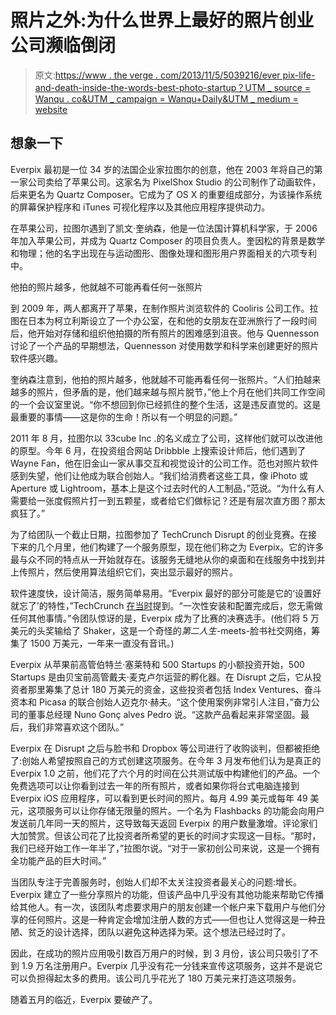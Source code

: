 # 照片之外:为什么世界上最好的照片创业公司濒临倒闭

> 原文:[https://www . the verge . com/2013/11/5/5039216/ever pix-life-and-death-inside-the-words-best-photo-startup？UTM _ source = Wanqu . co&UTM _ campaign = Wanqu+Daily&UTM _ medium = website](https://www.theverge.com/2013/11/5/5039216/everpix-life-and-death-inside-the-worlds-best-photo-startup?utm_source=wanqu.co&utm_campaign=Wanqu+Daily&utm_medium=website)

## 想象一下

Everpix 最初是一位 34 岁的法国企业家拉图尔的创意，他在 2003 年将自己的第一家公司卖给了苹果公司。这家名为 PixelShox Studio 的公司制作了动画软件，后来更名为 Quartz Composer。它成为了 OS X 的重要组成部分，为该操作系统的屏幕保护程序和 iTunes 可视化程序以及其他应用程序提供动力。

在苹果公司，拉图尔遇到了凯文·奎纳森，他是一位法国计算机科学家，于 2006 年加入苹果公司，并成为 Quartz Composer 的项目负责人。奎因松的背景是数学和物理；他的名字出现在与运动图形、图像处理和图形用户界面相关的六项专利中。

他拍的照片越多，他就越不可能再看任何一张照片

到 2009 年，两人都离开了苹果，在制作照片浏览软件的 Cooliris 公司工作。拉图在日本为柯立利斯设立了一个办公室，在和他的女朋友在亚洲旅行了一段时间后，他开始对存储和组织他拍摄的所有照片的困难感到沮丧。他与 Quennesson 讨论了一个产品的早期想法，Quennesson 对使用数学和科学来创建更好的照片软件感兴趣。

奎纳森注意到，他拍的照片越多，他就越不可能再看任何一张照片。“人们拍越来越多的照片，但矛盾的是，他们越来越与照片脱节，”他上个月在他们共同工作空间的一个会议室里说。“你不想回到你已经抓住的整个生活，这是违反直觉的。这是最重要的事情——这是你的生命！所以有一个明显的问题。”

2011 年 8 月，拉图尔以 33cube Inc .的名义成立了公司，这样他们就可以改进他的原型。今年 6 月，在投资组合网站 Dribbble 上搜索设计师后，他们遇到了 Wayne Fan，他在旧金山一家从事交互和视觉设计的公司工作。范也对照片软件感到失望，他们让他成为联合创始人。“我们给消费者这些工具，像 iPhoto 或 Aperture 或 Lightroom，基本上是这个过去时代的人工制品，”范说。“为什么有人需要给一张度假照片打一到五颗星，或者给它们做标记？还是有层次直方图？那太疯狂了。”

为了给团队一个截止日期，拉图参加了 TechCrunch Disrupt 的创业竞赛。在接下来的几个月里，他们构建了一个服务原型，现在他们称之为 Everpix。它的许多最与众不同的特点从一开始就存在。该服务无缝地从你的桌面和在线服务中找到并上传照片，然后使用算法组织它们，突出显示最好的照片。

软件速度快，设计简洁，服务简单易用。“Everpix 最好的部分可能是它的‘设置好就忘了’的特性，”TechCrunch [在当时](http://techcrunch.com/2011/09/12/everpix-all-your-photos-automatically-organized-and-accessible-from-anywhere/)提到。“一次性安装和配置完成后，您无需做任何其他事情。”令团队惊讶的是，Everpix 成为了比赛的决赛选手。(他们将 5 万美元的头奖输给了 Shaker，这是一个奇怪的*第二人生*-meets-脸书社交网络，筹集了 1500 万美元，一年来一直没有音讯。)

Everpix 从苹果前高管伯特兰·塞莱特和 500 Startups 的小额投资开始，500 Startups 是由贝宝前高管戴夫·麦克卢尔运营的孵化器。在 Disrupt 之后，它从投资者那里筹集了总计 180 万美元的资金，这些投资者包括 Index Ventures、奋斗资本和 Picasa 的联合创始人迈克尔·赫夫。“这个使用案例非常引人注目，”奋力公司的董事总经理 Nuno Gonç alves Pedro 说。“这款产品看起来非常坚固。最后，我们非常喜欢这个团队。”

Everpix 在 Disrupt 之后与脸书和 Dropbox 等公司进行了收购谈判，但都被拒绝了:创始人希望按照自己的方式创建这项服务。在今年 3 月发布他们认为是真正的 Everpix 1.0 之前，他们花了六个月的时间在公共测试版中构建他们的产品。一个免费选项可以让你看到过去一年的所有照片，或者如果你将台式电脑连接到 Everpix iOS 应用程序，可以看到更长时间的照片。每月 4.99 美元或每年 49 美元，这项服务可以让你存储无限量的照片。一个名为 Flashbacks 的功能会向用户发送前几年同一天的照片，这导致每天返回 Everpix 的用户数量激增。评论家们大加赞赏。但该公司花了比投资者所希望的更长的时间才实现这一目标。“那时，我们已经开始工作一年半了，”拉图尔说。“对于一家初创公司来说，这是一个拥有全功能产品的巨大时间。”

当团队专注于完善服务时，创始人们却不太关注投资者最关心的问题:增长。Everpix 建立了一些分享照片的功能，但该产品中几乎没有其他功能来帮助它传播给其他人。有一次，该团队考虑要求用户的朋友创建一个帐户来下载用户与他们分享的任何照片。这是一种肯定会增加注册人数的方式——但也让人觉得这是一种丑陋、贫乏的设计选择，团队以避免这种选择为荣。这个想法已经过时了。

因此，在成功的照片应用吸引数百万用户的时候，到 3 月份，该公司只吸引了不到 1.9 万名注册用户。Everpix 几乎没有花一分钱来宣传这项服务，这并不是说它可以负担得起太多的费用。该公司几乎花光了 180 万美元来打造这项服务。

随着五月的临近，Everpix 要破产了。